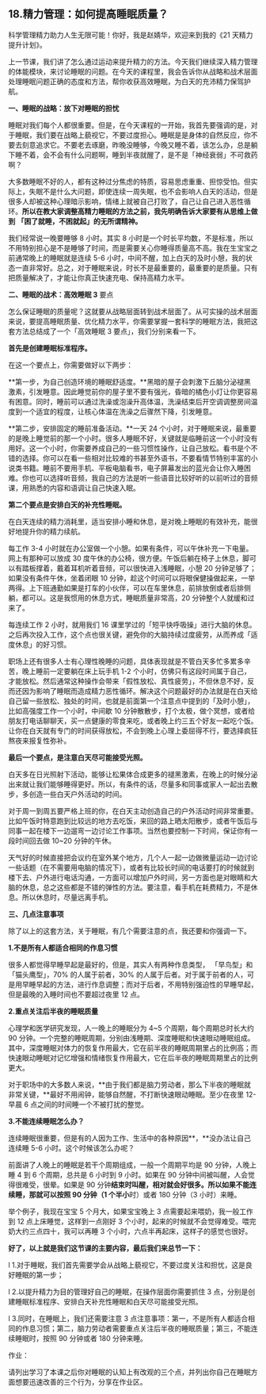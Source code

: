 ## 18.精力管理：如何提高睡眠质量？
科学管理精力助力人生无限可能！你好，我是赵婧华，欢迎来到我的《21 天精力提升计划》。


上一节课，我们讲了怎么通过运动来提升精力的方法。今天我们继续深入精力管理的体能模块，来讨论睡眠的问题。在今天的课程里，我会告诉你从战略和战术层面处理睡眠问题正确的态度和方法，帮你收获高效睡眠，为白天的充沛精力保驾护航。 


**一、睡眠的战略：放下对睡眠的担忧**


睡眠对我们每个人都很重要。但是，在今天课程的一开始，我首先要强调的是，对于睡眠，我们要在战略上藐视它，不要过度担心。睡眠是是身体的自然反应，你不要去刻意追求它。不要老去琢磨，昨晚没睡够，今晚又睡不着，该怎么办，总是躺下睡不着，会不会有什么问题啊，睡到半夜就醒了，是不是「神经衰弱」不可救药啊？ 


大多数睡眠不好的人，都有这种过分焦虑的特质，容易思虑重重、担惊受怕。但实际上，失眠不是什么大问题，即使连续一周失眠，也不会影响人白天的活动，但是很多人却被这种心理暗示影响，情绪上就被自己打败了，自己让自己进入恶性循环。**所以在教大家调整高精力睡眠的方法之前，我先明确告诉大家要有从思维上做到** **「困了就睡，不困就起」的无所谓精神。**


我们经常说一晚要睡够 8 小时。其实 8 小时是一个时长平均数，不是标准，所以不用特别担心是不是睡够了时间，而是需要关心你睡得质量高不高。我在生宝宝之前通常晚上的睡眠就是连续 5-6 小时，中间不醒，加上白天的及时小憩，我的状态一直非常好。总之，对于睡眠来说，时长不是最重要的，最重要的是质量。只有把质量解决了，才能让你真正快速充电、保持高精力水平。


**二、睡眠的战术：高效睡眠 3** 要点


怎么保证睡眠的质量呢？这就要从战略层面转到战术层面了。从可实操的战术层面来说，要提高睡眠质量、优化精力水平，你需要掌握一套科学的睡眠方法，我把这套方法总结成了一个「高效睡眠 3 要点」，我们分别来看一下。


**首先是创建睡眠标准程序。**


在这一个要点上，你需要做好以下两步：


**第一步，为自己创造环境的睡眠舒适度。**黑暗的屋子会刺激下丘脑分泌褪黑激素，引发睡意。因此睡觉前你的屋子里不要有强光，昏暗的橘色小灯让你更容易有困意。同时，睡前可以通过洗澡或泡澡升高体温，洗澡结束后开空调调整房间温度到一个适宜的程度，让核心体温在洗澡之后骤然下降，引发睡意。


**第二步，安排固定的睡前准备活动。**一天 24 个小时，对于睡眠来说，最重要的是晚上睡觉前的那一个小时。很多人睡眠不好，关键就是临睡前这一个小时没有用好。这一个小时，你需要养成自己的一些习惯性操作，让自己放松。看书是个不错的选择。你可以在看一些相对比较难的书甚至外语书，不要看情节特别丰富的小说类书籍。睡前不要用手机、平板电脑看书，电子屏幕发出的蓝光会让你入睡困难。你也可以选择听音频，我自己的方法是听一些语音比较好听的以前听过的音频课，用熟悉的内容和语调让自己快速入眠。


**第二个要点是安排白天的补充性睡眠。**


在白天连续的精力消耗里，适当安排小睡和休息，是对晚上睡眠的有效补充，能很好地提升你的精力续航。


每工作 3-4 小时就在办公室做一个小憩。如果有条件，可以午休补充一下电量。网上有那种可以放成 30 度午休的办公椅，很方便。午饭后躺在椅子上休息，脚可以有踏板撑着，戴着耳机听着音频，可以很快进入浅睡眠，小憩 20 分钟足够了；如果没有条件午休，坐着闭眼 10 分钟，趁这个时间可以将眼保健操做起来，一举两得。上下班通勤如果是打车的小伙伴，可以在车里休息，前排放倒或者后排侧躺，都可以。这是我惯用的休息方式，睡眠质量非常高，20 分钟整个人就缓和过来了。


每连续工作 2 小时，就用我们 16 课里学过的「短平快呼吸操」进行大脑的休息。之后再次投入工作，这个点也很关键，避免你的大脑持续过度疲劳，从而养成「适度休息」的好习惯。


职场上还有很多人士有心理性晚睡的问题，具体表现就是不管白天多忙多累多辛苦，晚上睡前一定要躺在床上玩手机 1-2 个小时，仿佛只有这段时间属于自己，才能放松。然后通常这种操作会带来「假性放松、真性疲劳」，不但休息不好，反而还因为影响了睡眠而造成精力恶性循环。解决这个问题最好的办法就是在白天给自己留一些放松、独处的时间，也就是前面第一个注意点中提到的「及时小憩」，比如高强度工作一个小时，中间歇 10 分钟散散步，打个太极，做个冥想，或者给朋友打电话聊聊天，买一点健康的零食来吃，或者晚上约三五个好友一起吃个饭。让你在白天就有专门的时间获得放松，不会到晚上心理上委屈得不行，要选择疯狂熬夜来报复性弥补。


**最后一个要点，是注意白天尽可能接受光照。** 


白天多在日光照射下活动，能够让松果体合成更多的褪黑激素，在晚上的时候分泌出来就让我们能够睡得更好。所以，有条件的话，尽量多和同事或家人一起出去散步，多创造一些白天户外活动的时间。


对于周一到周五要严格上班的你，在白天主动创造自己的户外活动时间非常重要。比如午饭时特意跑到比较远的地方去吃饭，来回的路上晒太阳散步，或者午饭后与同事一起在楼下一边遛弯一边讨论工作事项。当然也要控制一下时间，保证你有一段时间回去做 10~20 分钟的午休。


天气好的时候直接把会议约在室外某个地方，几个人一起一边做微量运动一边讨论一些话题（在不需要用电脑的情况下），或者有比较长时间的电话要打的时候就到楼下去、户外进行电话沟通，一方面可以增加户外时间，另一方面也是对眼睛和大脑的休息，总之这些都是不错的弹性的方法。要注意，看手机在耗费精力，不是休息。所以休息时，尽量远离手机。


**三、几点注意事项**


除了以上的这套方法，关于睡眠，有几个需要注意的点，我还要和你强调一下。


**1.不是所有人都适合相同的作息习惯**


很多人都觉得早睡早起是最好的，但是，其实人有两种作息类型， 「早鸟型」和「猫头鹰型」，70% 的人属于前者，30% 的人属于后者。对于属于前者的人，可是用早睡早起的方法，进行作息调整；而对于后者，不用特别强迫性的早睡早起，但是最晚的入睡时间也不要超过夜里 12 点。


**2.重点关注后半夜的睡眠质量**


心理学和医学研究发现，人一晚上的睡眠分为 4~5 个周期，每个周期总时长大约 90 分钟。一个完整的睡眠周期，分别由浅睡期、深度睡眠和快速眼动睡眠组成。其中，深度睡眠对体力的恢复作用最大，它在前半夜的睡眠周期里占的比例高；而快速眼动睡眠对记忆增强和情绪恢复作用最大，它在后半夜的睡眠周期里占的比例更大。


对于职场中的大多数人来说，**由于我们都是脑力劳动者，那么下半夜的睡眠就非常关键，**最好不用闹钟，能够自然醒，不打断快速眼动睡眠。至少在夜里 12-早晨 6 点之间的时间睡一个不被打扰的整觉。


**3.不能连续睡眠怎么办？**


连续睡眠很重要，但是有的人因为工作、生活中的各种原因**，**没办法让自己连续睡 5-6 小时。这个时候该怎么办呢？


前面讲了人晚上的睡眠是若干个周期组成，一般一个周期平均是 90 分钟，人晚上睡 4 到 6 个周期，总共是 6 小时到 9 小时。如果在 90 分钟中间被叫醒，人会觉得很难受，很晕。如果是 90 分钟**结束时叫醒，相对就会好很多。所以如果不能连续睡，那就可以按照 90 分钟（1 个半小**时）或者 180 分钟（3 小时）来睡。 


举个例子，我现在宝宝 5 个月大，如果宝宝晚上 3 点需要起来喂奶，我一般工作到 12 点上床睡觉，这样到一点刚好 3 个小时，起来的时候就不会觉得难受。喂完奶大约三点四十，我可以再睡 3 个小时，六点半再起床，这样子的感觉也很好。


**好了，以上就是我们这节课的主要内容，最后我们来总节一下：**


l 1.对于睡眠，我们首先需要学会从战略上藐视它，不要过度关注和担忧，这是良好睡眠的第一步；


l 2.以提升精力为目的管理好自己的睡眠，在操作层面你需要抓住 3 点，分别是创建睡眠标准程序、安排白天补充性睡眠和白天尽可能接受光照。


l 3.同时，在睡眠上，我们还需要注意 3 点注意事项：第一，不是所有人都适合相同的作息习惯；第二，脑力劳动者需要重点关注后半夜的睡眠质量；第三，不能连续睡眠时，按照 90 分钟或者 180 分钟来睡。


作业：


请列出学习了本课之后你对睡眠的认知上有改观的三个点，并列出你自己在睡眠方面想要迅速改善的三个行为，分享在作业区。


